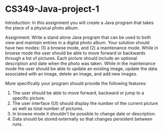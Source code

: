 # CS349-Java-project-1
Introduction: In this assignment you will create a Java program that takes the place of a physical photo album.

Assignment: Write a stand alone Java program that can be used to both view and maintain entries in a digital photo album.
 Your solution should have two modes: (1) a browse mode, and (2) a maintenance mode. 
 While in browse mode the user should be able to move forward or backwards through a list of pictures.
 Each picture should include an optional description and date when the photo was taken. While in 
 the maintenance mode the user should be able to update an existing image, update the data associated 
 with an image, delete an image, and add new images.

More specifically your program should provide the following features:

1. The user should be able to move forward, backward or jump to a specific picture.
2. The user interface (UI) should display the number of the current picture as well as total number of pictures.
3. In browse mode it shouldn't be possible to change date or description.
4. Data should be stored externally so that changes persistent between runs.


